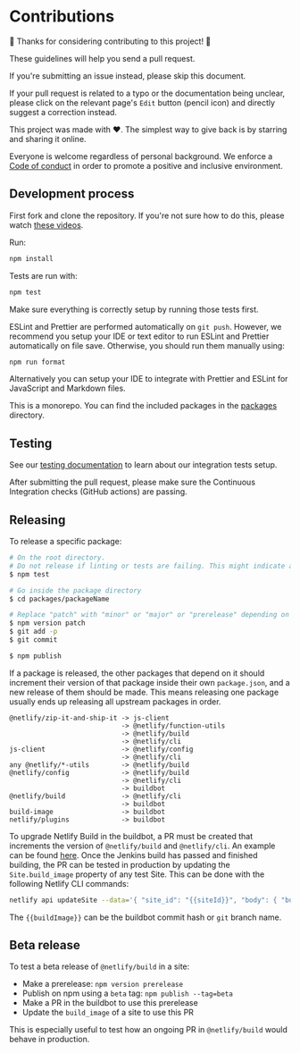 # Contributions

🎉 Thanks for considering contributing to this project! 🎉

These guidelines will help you send a pull request.

If you're submitting an issue instead, please skip this document.

If your pull request is related to a typo or the documentation being unclear, please click on the relevant page's `Edit`
button (pencil icon) and directly suggest a correction instead.

This project was made with ❤️. The simplest way to give back is by starring and sharing it online.

Everyone is welcome regardless of personal background. We enforce a [Code of conduct](CODE_OF_CONDUCT.md) in order to
promote a positive and inclusive environment.

## Development process

First fork and clone the repository. If you're not sure how to do this, please watch
[these videos](https://egghead.io/courses/how-to-contribute-to-an-open-source-project-on-github).

Run:

```bash
npm install
```

Tests are run with:

```bash
npm test
```

Make sure everything is correctly setup by running those tests first.

ESLint and Prettier are performed automatically on `git push`. However, we recommend you setup your IDE or text editor
to run ESLint and Prettier automatically on file save. Otherwise, you should run them manually using:

```bash
npm run format
```

Alternatively you can setup your IDE to integrate with Prettier and ESLint for JavaScript and Markdown files.

This is a monorepo. You can find the included packages in the [packages](packages) directory.

## Testing

See our [testing documentation](packages/build/tests/README.md) to learn about our integration tests setup.

After submitting the pull request, please make sure the Continuous Integration checks (GitHub actions) are passing.

## Releasing

To release a specific package:

```bash
# On the root directory.
# Do not release if linting or tests are failing. This might indicate a bug.
$ npm test

# Go inside the package directory
$ cd packages/packageName

# Replace "patch" with "minor" or "major" or "prerelease" depending on the case
$ npm version patch
$ git add -p
$ git commit

$ npm publish
```

If a package is released, the other packages that depend on it should increment their version of that package inside
their own `package.json`, and a new release of them should be made. This means releasing one package usually ends up
releasing all upstream packages in order.

```
@netlify/zip-it-and-ship-it -> js-client
                            -> @netlify/function-utils
                            -> @netlify/build
                            -> @netlify/cli
js-client                   -> @netlify/config
                            -> @netlify/cli
any @netlify/*-utils        -> @netlify/build
@netlify/config             -> @netlify/build
                            -> @netlify/cli
                            -> buildbot
@netlify/build              -> @netlify/cli
                            -> buildbot
build-image                 -> buildbot
netlify/plugins             -> buildbot
```

To upgrade Netlify Build in the buildbot, a PR must be created that increments the version of `@netlify/build` and
`@netlify/cli`. An example can be found [here](https://github.com/netlify/buildbot/pull/852). Once the Jenkins build has
passed and finished building, the PR can be tested in production by updating the `Site.build_image` property of any test
Site. This can be done with the following Netlify CLI commands:

```bash
netlify api updateSite --data='{ "site_id": "{{siteId}}", "body": { "build_image": "{{buildImage}}" }}'
```

The `{{buildImage}}` can be the buildbot commit hash or `git` branch name.

## Beta release

To test a beta release of `@netlify/build` in a site:

- Make a prerelease: `npm version prerelease`
- Publish on npm using a `beta` tag: `npm publish --tag=beta`
- Make a PR in the buildbot to use this prerelease
- Update the `build_image` of a site to use this PR

This is especially useful to test how an ongoing PR in `@netlify/build` would behave in production.
